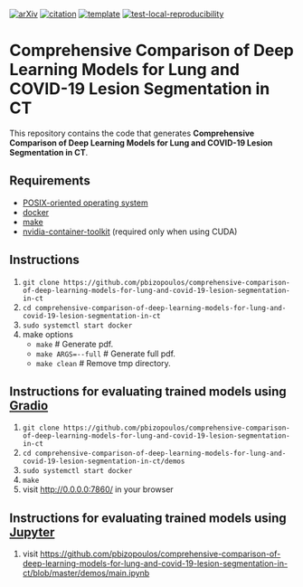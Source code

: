 [![arXiv](http://img.shields.io/badge/eess.IV-arXiv%3A2009.06412-B31B1B.svg)](https://arxiv.org/abs/2009.06412)
[![citation](http://img.shields.io/badge/citation-0091FF.svg)](https://scholar.google.com/scholar?q=Comprehensive%20Comparison%20of%20Deep%20Learning%20Models%20for%20Lung%20and%20COVID-19%20Lesion%20Segmentation%20in%20CT%20scans.%20arXiv%202020)
[![template](http://img.shields.io/badge/template-EEE0B1.svg)](https://github.com/pbizopoulos/documenting-results-generation-using-latex-and-docker-template)
[![test-local-reproducibility](https://github.com/pbizopoulos/comprehensive-comparison-of-deep-learning-models-for-lung-and-covid-19-lesion-segmentation-in-ct/workflows/test-local-reproducibility/badge.svg)](https://github.com/pbizopoulos/comprehensive-comparison-of-deep-learning-models-for-lung-and-covid-19-lesion-segmentation-in-ct/actions?query=workflow%3Atest-local-reproducibility)

# Comprehensive Comparison of Deep Learning Models for Lung and COVID-19 Lesion Segmentation in CT
This repository contains the code that generates **Comprehensive Comparison of Deep Learning Models for Lung and COVID-19 Lesion Segmentation in CT**.

## Requirements
- [POSIX-oriented operating system](https://en.wikipedia.org/wiki/POSIX#POSIX-oriented_operating_systems)
- [docker](https://docs.docker.com/get-docker/)
- [make](https://www.gnu.org/software/make/)
- [nvidia-container-toolkit](https://docs.nvidia.com/datacenter/cloud-native/container-toolkit/install-guide.html#setting-up-nvidia-container-toolkit) (required only when using CUDA)

## Instructions
1. `git clone https://github.com/pbizopoulos/comprehensive-comparison-of-deep-learning-models-for-lung-and-covid-19-lesion-segmentation-in-ct`
2. `cd comprehensive-comparison-of-deep-learning-models-for-lung-and-covid-19-lesion-segmentation-in-ct`
3. `sudo systemctl start docker`
4. make options
    * `make`             # Generate pdf.
    * `make ARGS=--full` # Generate full pdf.
    * `make clean`       # Remove tmp directory.

## Instructions for evaluating trained models using [Gradio](https://github.com/gradio-app/gradio)
1. `git clone https://github.com/pbizopoulos/comprehensive-comparison-of-deep-learning-models-for-lung-and-covid-19-lesion-segmentation-in-ct`
2. `cd comprehensive-comparison-of-deep-learning-models-for-lung-and-covid-19-lesion-segmentation-in-ct/demos`
3. `sudo systemctl start docker`
4. `make`
5. visit http://0.0.0.0:7860/ in your browser

## Instructions for evaluating trained models using [Jupyter](https://jupyter.org/)
1. visit https://github.com/pbizopoulos/comprehensive-comparison-of-deep-learning-models-for-lung-and-covid-19-lesion-segmentation-in-ct/blob/master/demos/main.ipynb

